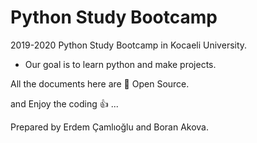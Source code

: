 # Python Study Bootcamp
2019-2020 Python Study Bootcamp in Kocaeli University.

- Our goal is to learn python and make projects.

All the documents here are 💯 Open Source.

and Enjoy the coding 👍 ...

Prepared by Erdem Çamlıoğlu and Boran Akova.
